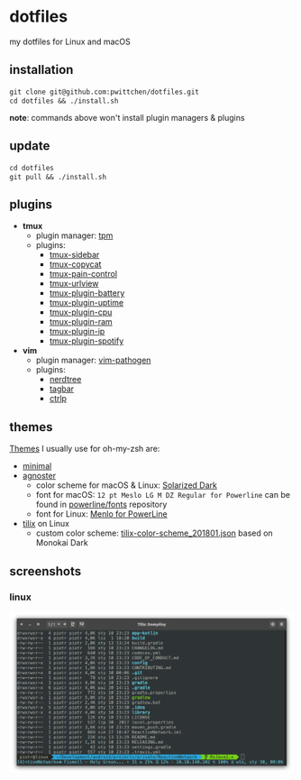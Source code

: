 dotfiles
========
my dotfiles for Linux and macOS

installation
------------

```shell
git clone git@github.com:pwittchen/dotfiles.git
cd dotfiles && ./install.sh
```

**note**: commands above won't install plugin managers & plugins

update
------

```shell
cd dotfiles
git pull && ./install.sh
```

plugins
-------
- **tmux**
  - plugin manager: [tpm](https://github.com/tmux-plugins/tpm)
  - plugins:
    - [tmux-sidebar](https://github.com/tmux-plugins/tmux-sidebar)
    - [tmux-copycat](https://github.com/tmux-plugins/tmux-copycat)
    - [tmux-pain-control](https://github.com/tmux-plugins/tmux-pain-control)
    - [tmux-urlview](https://github.com/tmux-plugins/tmux-urlview)
    - [tmux-plugin-battery](https://github.com/pwittchen/tmux-plugin-battery)
    - [tmux-plugin-uptime](https://github.com/pwittchen/tmux-plugin-uptime)
    - [tmux-plugin-cpu](https://github.com/pwittchen/tmux-plugin-cpu)
    - [tmux-plugin-ram](https://github.com/pwittchen/tmux-plugin-ram)
    - [tmux-plugin-ip](https://github.com/pwittchen/tmux-plugin-ip)
    - [tmux-plugin-spotify](https://github.com/pwittchen/tmux-plugin-spotify)
- **vim**
  - plugin manager: [vim-pathogen](https://github.com/tpope/vim-pathogen)
  - plugins:
    - [nerdtree](https://github.com/scrooloose/nerdtree)
    - [tagbar](https://github.com/majutsushi/tagbar)
    - [ctrlp](https://github.com/kien/ctrlp.vim)
    
themes
------

[Themes](https://github.com/robbyrussell/oh-my-zsh/wiki/themes) I usually use for oh-my-zsh are:
- [minimal](https://github.com/robbyrussell/oh-my-zsh/wiki/themes#minimal)
- [agnoster](https://github.com/robbyrussell/oh-my-zsh/wiki/themes#agnoster)
  - color scheme for macOS & Linux: [Solarized Dark](https://raw.githubusercontent.com/altercation/solarized/master/iterm2-colors-solarized/Solarized%20Dark.itermcolors)
  - font for macOS: `12 pt Meslo LG M DZ Regular for Powerline` can be found in [powerline/fonts](https://github.com/powerline/fonts) repository
  - font for Linux: [Menlo for PowerLine](https://github.com/abertsch/Menlo-for-Powerline)
 - [tilix](https://gnunn1.github.io/tilix-web/) on Linux
   - custom color scheme: [tilix-color-scheme_201801.json](https://github.com/pwittchen/dotfiles/blob/master/tilix-color-scheme_201801.json) based on Monokai Dark
   
 screenshots
 -----------
 
 ### linux
 
 ![screenshot of terminal on Ubuntu Linux](screenshot_terminal_linux.png "screenshot of terminal on Ubuntu Linux")
